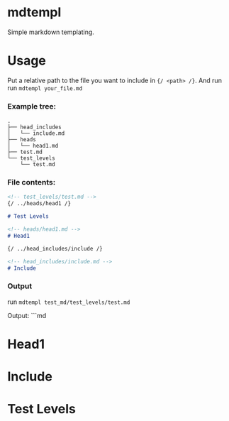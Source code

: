# mdtempl

Simple markdown templating.

# Usage
Put a relative path to the file you want to include in `{/ <path> /}`. And run run `mdtempl your_file.md`

### Example tree:
```tree
.
├── head_includes
│   └── include.md
├── heads
│   └── head1.md
├── test.md
└── test_levels
    └── test.md
```
### File contents:
```md
<!-- test_levels/test.md -->
{/ ../heads/head1 /}

# Test Levels
```
```md
<!-- heads/head1.md -->
# Head1

{/ ../head_includes/include /}
```
```md
<!-- head_includes/include.md -->
# Include
```

### Output
run `mdtempl test_md/test_levels/test.md`

Output: ```md
# Head1

# Include

# Test Levels
```